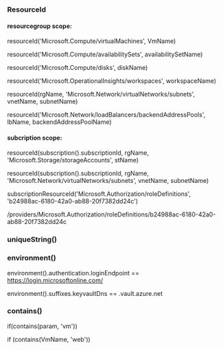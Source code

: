 ### ResourceId

#### resourcegroup scope:

resourceId('Microsoft.Compute/virtualMachines', VmName)

resourceId('Microsoft.Compute/availabilitySets', availabilitySetName)

resourceId('Microsoft.Compute/disks', diskName)

resourceId('Microsoft.OperationalInsights/workspaces', workspaceName)

resourceId(rgName, 'Microsoft.Network/virtualNetworks/subnets', vnetName, subnetName)

resourceId('Microsoft.Network/loadBalancers/backendAddressPools', lbName, backendAddressPoolName)


#### subcription scope:

resourceId(subscription().subscriptionId, rgName, 'Microsoft.Storage/storageAccounts', stName)

resourceId(subscription().subscriptionId, rgName, 'Microsoft.Network/virtualNetworks/subnets', vnetName, subnetName)

subscriptionResourceId('Microsoft.Authorization/roleDefinitions', 'b24988ac-6180-42a0-ab88-20f7382dd24c')

/providers/Microsoft.Authorization/roleDefinitions/b24988ac-6180-42a0-ab88-20f7382dd24c

### uniqueString()



### environment()

environment().authentication.loginEndpoint == https://login.microsoftonline.com/

environment().suffixes.keyvaultDns == .vault.azure.net

### contains()

if(contains(param, 'vm'))

if (contains(VmName, 'web'))

